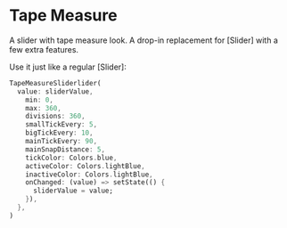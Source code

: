 Tape Measure
============

A slider with tape measure look. A drop-in replacement for [Slider] with a few extra features.

Use it just like a regular [Slider]:


```dart
TapeMeasureSliderlider(
  value: sliderValue,
    min: 0,
    max: 360,
    divisions: 360,
    smallTickEvery: 5,
    bigTickEvery: 10,
    mainTickEvery: 90,
    mainSnapDistance: 5,
    tickColor: Colors.blue,
    activeColor: Colors.lightBlue,
    inactiveColor: Colors.lightBlue,
    onChanged: (value) => setState(() {
      sliderValue = value;
    }),
  },
)
```
